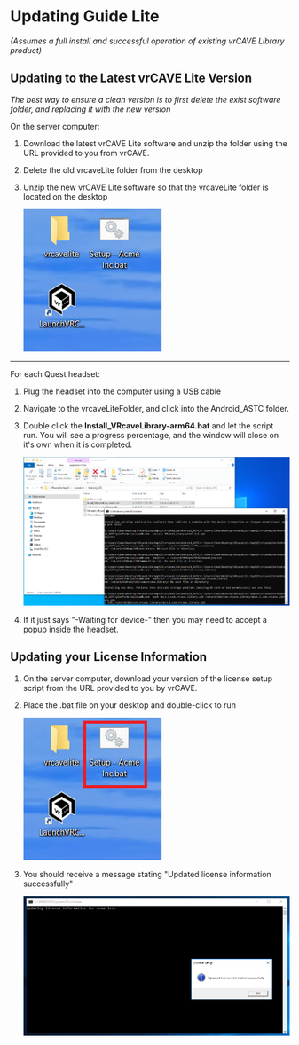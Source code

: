 # Updating Guide Lite

*(Assumes a full install and successful operation of existing vrCAVE Library product)*

## Updating to the Latest vrCAVE Lite Version

*The best way to ensure a clean version is to first delete the exist software folder, and replacing it with the new version*

On the server computer:
1. Download the latest vrCAVE Lite software and unzip the folder using the URL provided to you from vrCAVE.

2. Delete the old vrcaveLite folder from the desktop

3. Unzip the new vrCAVE Lite software so that the vrcaveLite folder is located on the desktop

    ![](media\vrcaveLite\vrcaveLiteFolders.PNG)

----

For each Quest headset:
1. Plug the headset into the computer using a USB cable

2. Navigate to the vrcaveLiteFolder, and click into the Android_ASTC folder.

3. Double click the **Install_VRcaveLibrary-arm64.bat** and let the script run. You will see a progress percentage, and the window will close on it's own when it is completed.


	![](media\vrcaveLite\Sideload.png)
	

4. If it just says "-Waiting for device-" then you may need to accept a popup inside the headset. 


## Updating your License Information

1. On the server computer, download your version of the license setup script from the URL provided to you by vrCAVE.

2.  Place the .bat file on your desktop and double-click to run

    ![](media/vrcaveLite/vrcaveLiteLicense.png)

3. You should receive a message stating "Updated license information successfully"

    ![](media/licenseUpdate2.png)


